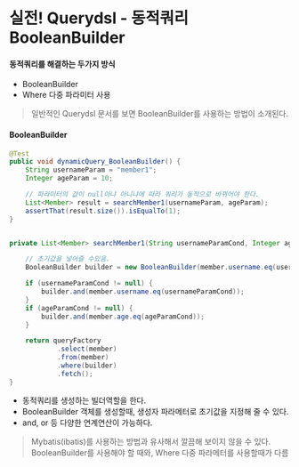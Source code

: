 # 실전! Querydsl - 동적쿼리 BooleanBuilder

#### 동적쿼리를 해결하는 두가지 방식
- BooleanBuilder
- Where 다중 파라미터 사용

> 일반적인 Querydsl 문서를 보면 BooleanBuilder를 사용하는 방법이 소개된다.

#### BooleanBuilder
```java
@Test
public void dynamicQuery_BooleanBuilder() {
    String usernameParam = "member1";
    Integer ageParam = 10;

    // 파라미터의 값이 null아냐 아니냐에 따라 쿼리가 동적으로 바뀌어야 한다.
    List<Member> result = searchMember1(usernameParam, ageParam);
    assertThat(result.size()).isEqualTo(1);
}


private List<Member> searchMember1(String usernameParamCond, Integer ageParamCond) {

    // 초기값을 넣어즐 수있음.
    BooleanBuilder builder = new BooleanBuilder(member.username.eq(usernameParamCond));

    if (usernameParamCond != null) {
        builder.and(member.username.eq(usernameParamCond));
    }
    if (ageParamCond != null) {
        builder.and(member.age.eq(ageParamCond));
    }

    return queryFactory
            .select(member)
            .from(member)
            .where(builder)
            .fetch();
}
```
- 동적쿼리를 생성하는 빌더역할을 한다.
- BooleanBuilder 객체를 생성할때, 생성자 파라메터로 초기값을 지정해 줄 수 있다.
- and, or 등 다양한 연계연산이 가능하다.


> Mybatis(ibatis)를 사용하는 방법과 유사해서 깔끔해 보이지 않을 수 있다. BooleanBuilder를 사용해야 할 때와, Where 다중 파라메터를 사용할때가 다름
